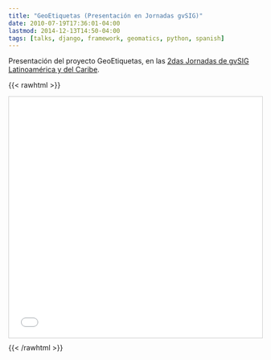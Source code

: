 ```yaml
---
title: "GeoEtiquetas (Presentación en Jornadas gvSIG)"
date: 2010-07-19T17:36:01-04:00
lastmod: 2014-12-13T14:50-04:00
tags: [talks, django, framework, geomatics, python, spanish]
---
```


Presentación del proyecto GeoEtiquetas, en las [2das Jornadas de gvSIG Latinoamérica y del
Caribe](http://docs.gvsig.org/plone/community/events/jornadas-lac/2010/ponencias).


{{< rawhtml >}}
<iframe src="//www.slideshare.net/slideshow/embed_code/4791282" width="100%" height="480" frameborder="0" marginwidth="0" marginheight="0" scrolling="no" style="border:1px solid #CCC; border-width:1px; margin-bottom:5px; max-width: 100%;" allowfullscreen> </iframe> <div style="margin-bottom:5px"></div>
{{< /rawhtml >}}

